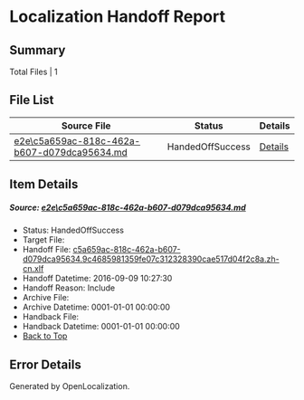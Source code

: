 # <a name='report-top'></a> Localization Handoff Report

## Summary
 Total Files | 1

## File List
 Source File | Status | Details 
 ----------- | ------ | ------- 
 [e2e\c5a659ac-818c-462a-b607-d079dca95634.md](https://github.com/OpenLocalizationTestOrg/ol-test0/blob/e2286b2a7463d9c0e09173159301c5d94a834161/e2e/c5a659ac-818c-462a-b607-d079dca95634.md) | HandedOffSuccess | [Details](#8f437653751c924c954eee552a17588f5769c57d1)

## Item Details
##### <a name='8f437653751c924c954eee552a17588f5769c57d1'></a> Source: [e2e\c5a659ac-818c-462a-b607-d079dca95634.md](https://github.com/OpenLocalizationTestOrg/ol-test0/blob/e2286b2a7463d9c0e09173159301c5d94a834161/e2e/c5a659ac-818c-462a-b607-d079dca95634.md)
* Status: HandedOffSuccess
* Target File: 
* Handoff File: [c5a659ac-818c-462a-b607-d079dca95634.9c4685981359fe07c312328390cae517d04f2c8a.zh-cn.xlf](https://github.com/OpenLocalizationTestOrg/ol-test0-handoff/blob/669adbd6de377d20442cc538d640e4634d6ea75d/ol-handoff/OpenLocalizationTestOrg/ol-test0-zhcn/yuwzho/ht/c5a659ac-818c-462a-b607-d079dca95634.9c4685981359fe07c312328390cae517d04f2c8a.zh-cn.xlf)
* Handoff Datetime: 2016-09-09 10:27:30
* Handoff Reason: Include
* Archive File: 
* Archive Datetime: 0001-01-01 00:00:00
* Handback File: 
* Handback Datetime: 0001-01-01 00:00:00
* [Back to Top](#report-top)


## Error Details

Generated by OpenLocalization.
